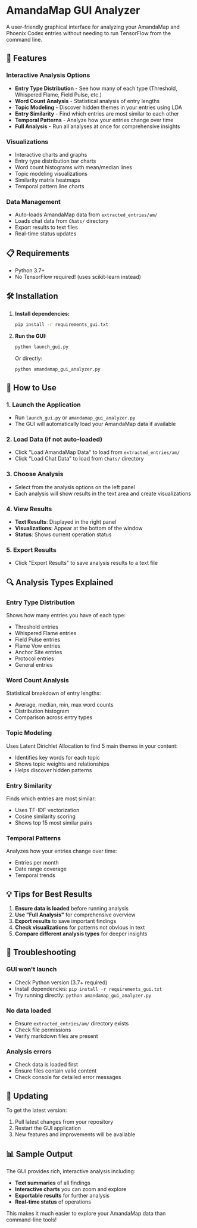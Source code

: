 # AmandaMap GUI Analyzer

A user-friendly graphical interface for analyzing your AmandaMap and Phoenix Codex entries without needing to run TensorFlow from the command line.

## 🚀 Features

### **Interactive Analysis Options**
- **Entry Type Distribution** - See how many of each type (Threshold, Whispered Flame, Field Pulse, etc.)
- **Word Count Analysis** - Statistical analysis of entry lengths
- **Topic Modeling** - Discover hidden themes in your entries using LDA
- **Entry Similarity** - Find which entries are most similar to each other
- **Temporal Patterns** - Analyze how your entries change over time
- **Full Analysis** - Run all analyses at once for comprehensive insights

### **Visualizations**
- Interactive charts and graphs
- Entry type distribution bar charts
- Word count histograms with mean/median lines
- Topic modeling visualizations
- Similarity matrix heatmaps
- Temporal pattern line charts

### **Data Management**
- Auto-loads AmandaMap data from `extracted_entries/am/`
- Loads chat data from `Chats/` directory
- Export results to text files
- Real-time status updates

## 📋 Requirements

- Python 3.7+
- No TensorFlow required! (uses scikit-learn instead)

## 🛠️ Installation

1. **Install dependencies:**
   ```bash
   pip install -r requirements_gui.txt
   ```

2. **Run the GUI:**
   ```bash
   python launch_gui.py
   ```
   
   Or directly:
   ```bash
   python amandamap_gui_analyzer.py
   ```

## 🎯 How to Use

### **1. Launch the Application**
- Run `launch_gui.py` or `amandamap_gui_analyzer.py`
- The GUI will automatically load your AmandaMap data if available

### **2. Load Data (if not auto-loaded)**
- Click "Load AmandaMap Data" to load from `extracted_entries/am/`
- Click "Load Chat Data" to load from `Chats/` directory

### **3. Choose Analysis**
- Select from the analysis options on the left panel
- Each analysis will show results in the text area and create visualizations

### **4. View Results**
- **Text Results**: Displayed in the right panel
- **Visualizations**: Appear at the bottom of the window
- **Status**: Shows current operation status

### **5. Export Results**
- Click "Export Results" to save analysis results to a text file

## 🔍 Analysis Types Explained

### **Entry Type Distribution**
Shows how many entries you have of each type:
- Threshold entries
- Whispered Flame entries  
- Field Pulse entries
- Flame Vow entries
- Anchor Site entries
- Protocol entries
- General entries

### **Word Count Analysis**
Statistical breakdown of entry lengths:
- Average, median, min, max word counts
- Distribution histogram
- Comparison across entry types

### **Topic Modeling**
Uses Latent Dirichlet Allocation to find 5 main themes in your content:
- Identifies key words for each topic
- Shows topic weights and relationships
- Helps discover hidden patterns

### **Entry Similarity**
Finds which entries are most similar:
- Uses TF-IDF vectorization
- Cosine similarity scoring
- Shows top 15 most similar pairs

### **Temporal Patterns**
Analyzes how your entries change over time:
- Entries per month
- Date range coverage
- Temporal trends

## 💡 Tips for Best Results

1. **Ensure data is loaded** before running analysis
2. **Use "Full Analysis"** for comprehensive overview
3. **Export results** to save important findings
4. **Check visualizations** for patterns not obvious in text
5. **Compare different analysis types** for deeper insights

## 🐛 Troubleshooting

### **GUI won't launch**
- Check Python version (3.7+ required)
- Install dependencies: `pip install -r requirements_gui.txt`
- Try running directly: `python amandamap_gui_analyzer.py`

### **No data loaded**
- Ensure `extracted_entries/am/` directory exists
- Check file permissions
- Verify markdown files are present

### **Analysis errors**
- Check data is loaded first
- Ensure files contain valid content
- Check console for detailed error messages

## 🔄 Updating

To get the latest version:
1. Pull latest changes from your repository
2. Restart the GUI application
3. New features and improvements will be available

## 📊 Sample Output

The GUI provides rich, interactive analysis including:
- **Text summaries** of all findings
- **Interactive charts** you can zoom and explore
- **Exportable results** for further analysis
- **Real-time status** of operations

This makes it much easier to explore your AmandaMap data than command-line tools!
